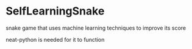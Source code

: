 # SelfLearningSnake
snake game that uses machine learning techniques to improve its score

neat-python is needed for it to function
